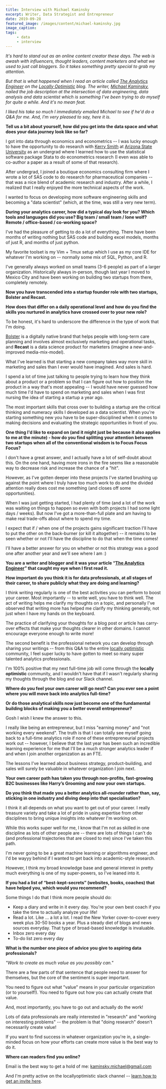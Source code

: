 ```yaml
---
title: Interview with Michael Kaminsky
excerpt: Writer, Data Strategist and Entrepreneur
date: 2019-09-28
featured_image: /images/content/michael-kaminsky.jpg
image_caption: 
tags: 
     - data
     - interview
---
```

_It's hard to stand out as an online content creator these days. The web is awash with influencers, thought leaders, content marketers and what we used to just call bloggers. So it takes something pretty special to grab my attention._

_But that is what happened when I read an article called [The Analytics Engineer](https://www.locallyoptimistic.com/post/analytics-engineer/) on the [Locally Optimistic](https://www.locallyoptimistic.com) blog. The writer, [Michael Kaminsky](https://kaminsky.rocks/), nailed the job description at the intersection of data engineering, data analysis and data scientist which is something I've been trying to do myself for quite a while. And it's no mean feat._

_I liked his take so much I immediately emailed Michael to see if he'd do a Q&A for me. And, I'm very pleased to say, here it is._


**Tell us a bit about yourself, how did you get into the data space and what does your data journey look like so far?**

I got into data through economics and econometrics -- I was lucky enough to have the opportunity to do research with [Kerry Smith](https://sustainability.asu.edu/person/kerry-smith/) at [Arizona State University](http://www.asu.edu/) as an undergrad where I learned how to use the statistical software package Stata to do econometrics research (I even was able to co-author a paper as a result of some of that research).

After undergrad, I joined a boutique economics consulting firm where I wrote a lot of SAS code to do research for pharmaceutical companies -- that was a nice blend of academic research and industry. After a while, I realized that I really enjoyed the more technical aspects of the work.

I wanted to focus on developing more software engineering skills and becoming a "data scientist" (which, at the time, was still a very new term).

**During your analytics career, how did a typical day look for you? Which tools and languages did you use? Big team / small team / lone wolf? Remote / office-based / co-working space?**

I've had the pleasure of getting to do a lot of everything. There have been months of writing nothing but SAS code and building excel models, months of just R, and months of just python.

My favorite toolset is my Vim + Tmux setup which I use as my core IDE for whatever I'm working on -- normally some mix of SQL, Python, and R.

I've generally always worked on small teams (3-6 people) as part of a larger organization. Historically always in-person, though last year I moved to Mexico City and have been working on building two startups from there, completely remotely.

**Now you have transcended into a startup founder role with two startups, Bolster and Recast.**

**How does that differ on a daily operational level and how do you find the skills you nurtured in analytics have crossed over to your new role?**

To be honest, it's hard to underscore the difference in the type of work that I'm doing.

[Bolster](https://bolster.life/) is a digitally native brand that helps people with long-term care planning and involves almost exclusively marketing and operational tasks, and **Recast** is a data science product for marketers (imagine a new-and-improved media-mix-model).

What I've learned is that starting a new company takes way more skill in marketing and sales than I ever would have imagined. And sales is hard.

I spend a lot of time just talking to people trying to learn how they think about a product or a problem so that I can figure out how to position the product in a way that's most appealing -- I would have never guessed how much time I'd have to spend on marketing and sales when I was first nursing the idea of starting a startup a year ago.

The most important skills that cross over to building a startup are the critical thinking and numeracy skills I developed as a data scientist. When you're starting something new you have to be super-disciplined when it comes to making decisions and evaluating the strategic opportunities in front of you.

**One thing I'd like to expand on (and it might just be because it also applies to me at the minute) - how do you find splitting your attention between two startups when all of the conventional wisdom is to Focus Focus Focus?**

I don't have a great answer, and I actually have a lot of self-doubt about this. On the one hand, having more irons in the fire seems like a reasonable way to decrease risk and increase the chance of a "hit".

However, as I've gotten deeper into these projects I've started brushing up against the point where I truly have too much work to do and the divided attention really does cost me something (and closes off some opportunities). 

When I was just getting started, I had plenty of time (and a lot of the work was waiting on things to happen so even with both projects I had some light days / weeks). But now I've got a more-than-full plate and am having to make real trade-offs about where to spend my time.

I expect that if / when one of the projects gains significant traction I'll have to put the other on the back-burner (or kill it altogether) -- it remains to be seen whether or not I'll have the discipline to do that when the time comes!

I'll have a better answer for you on whether or not this strategy was a good one after another year and we'll see where I am :)

**You are a writer and blogger and it was your article “[The Analytics Engineer](https://www.locallyoptimistic.com/post/analytics-engineer/)” that caught my eye when I first read it.**

**How important do you think it is for data professionals, at all stages of their career, to share publicly what they are doing and learning?**

I think writing regularly is one of the best activities you can perform to boost your career. Most importantly -- to write well, you have to think well. The act of writing helps me clarify my thoughts on a topic, and personally I've observed that writing more has helped me clarify my thinking generally, not just when I have my hands on the keyboard.

The practice of clarifying your thoughts for a blog post or article has carry-over effects that make your thoughts clearer in other domains. I cannot encourage everyone enough to write more!

The second benefit is the professional network you can develop through sharing your writings -- from this Q&A to the entire [locally optimistic](https://www.locallyoptimistic.com) community, I feel super lucky to have gotten to meet so many super talented analytics professionals.

I'm 100% positive that my next full-time job will come through the **locally optimistic** community, and I wouldn't have that if I wasn't regularly sharing my thoughts through the blog and our Slack channel.

**Where do you feel your own career will go next? Can you ever see a point where you will move back into analytics full-time?**

**Or do those analytical skills now just become one of the fundamental building blocks of making you a better overall entrepreneur?**

Gosh I wish I knew the answer to this.

I really like being an entrepreneur, but I miss "earning money" and "not working every weekend". The truth is that I can totally see myself going back to a full-time analytics role if none of these entrepreneurial projects work out -- however, I believe that the last year has been such an incredible learning experience for me that I'll be a much stronger analytics leader if and when I join another organization as an FTE.

The lessons I've learned about business strategy, product-building, and sales will surely be valuable in whatever organization I join next.

**Your own career path has taken you through non-profits, fast-growing B2C businesses like Harry’s Grooming and now your own startups.**

**Do you think that made you a better analytics all-rounder rather than, say, sticking in one industry and diving deep into that specialisation?**

I think it all depends on what you want to get out of your career. I really treasure variety and take a lot of pride in using expertise from other disciplines to bring unique insights into whatever I'm working on.

While this works super well for me, I know that I'm not as skilled in one discipline as lots of other people are -- there are lots of things I can't do (and professional trajectories that are closed to me) since I've taken this path.

I'm never going to be a great machine learning or algorithms engineer, and I'd be wayyy behind if I wanted to get back into academic-style research.

However, I think my broad knowledge base and general interest in pretty much everything is one of my super-powers, so I've leaned into it. 

**If you had a list of “best-kept-secrets” (websites, books, coaches) that have helped you, which would you recommend?**

Some things I do that I think more people should do:

- Keep a diary and write in it every day. You're your own best coach if you take the time to actually analyze your life!
- Read a lot. Like ... a lot a lot. I read the New Yorker cover-to-cover every week plus 30-50 books a year. Plus a steady diet of blogs and news sources everyday. That type of broad-based knowledge is invaluable. 
- Inbox zero every day
- To-do list zero every day

**What is the number one piece of advice you give to aspiring data professionals?**

_"Work to create as much value as you possibly can."_

There are a few parts of that sentence that people need to answer for themselves, but the core of the sentiment is super important.

You need to figure out what "value" means in your particular organization (or to yourself!). You need to figure out how you can actually create that value.

And, most importantly, you have to go out and actually do the work!

Lots of data professionals are really interested in "research" and "working on interesting problems" -- the problem is that "doing research" doesn't necessarily create value!

If you want to find success in whatever organization you're in, a single-minded focus on how your efforts can create more value is the best way to do it.
 
**Where can readers find you online?**

Email is the best way to get a hold of me: [kaminsky.michael@gmail.com](mailto:kaminsky.michael@gmail.com)

And I'm pretty active on the locallyoptimistic slack channel -- [learn how to get an invite here](https://locallyoptimistic.com/community).